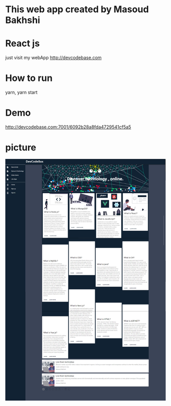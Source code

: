 # This web app created by Masoud Bakhshi

# React js

just visit my webApp http://devcodebase.com

# How to run

yarn, yarn start

# Demo

http://devcodebase.com:7001/6092b28a8fda4729541cf5a5

# picture

![Magazin Sample](https://github.com/masoud-bakhshi/magazine-sample/blob/main/magazine.png)
